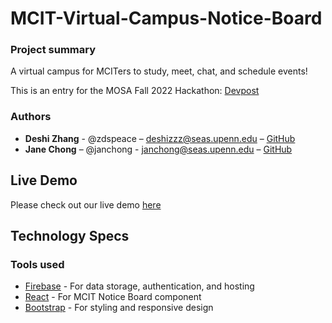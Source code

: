 # MCIT-Virtual-Campus-Notice-Board


### Project summary

A virtual campus for MCITers to study, meet, chat, and schedule events!  

This is an entry for the MOSA Fall 2022 Hackathon: [Devpost](https://...)

### Authors
* **Deshi Zhang**  - @zdspeace – deshizzz@seas.upenn.edu – [GitHub](https://github.com/Janecching)
* **Jane Chong** – @janchong - janchong@seas.upenn.edu – [GitHub](https://github.com/giveitem)

## Live Demo

Please check out our live demo [here](https://school-18507.web.app/social.html)

## Technology Specs 

### Tools used


* [Firebase](https://firebase.google.com/) - For data storage, authentication, and hosting 
* [React](https://reactjs.org/) - For MCIT Notice Board component 
* [Bootstrap](https://getbootstrap.com/) - For styling and responsive design

